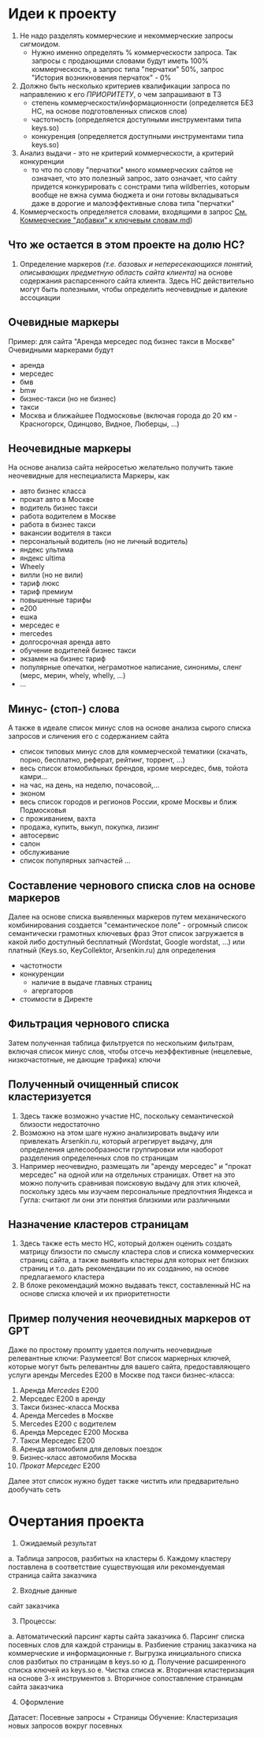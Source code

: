 # Идеи к проекту
1. Не надо разделять коммерческие и некоммерческие запросы сигмоидом.
   - Нужно именно определять % коммерческости запроса. Так запросы с продающими словами будут иметь 100% коммерческость, а запрос типа "перчатки" 50%, запрос "История возникновения перчаток" - 0%
2. Должно быть несколько критериев квалификации запроса по направлению к его _ПРИОРИТЕТУ_, о чем запрашивают в ТЗ
   - степень коммерческости/информационности (определяется БЕЗ НС, на основе подготовленных списков слов)
   - частотность (определяется доступными инструментами типа keys.so)
   - конкуренция (определяется доступными инструментами типа keys.so)
3. Анализ выдачи - это не критерий коммерческости, а критерий конкуренции
   - то что по слову "перчатки" много коммерческих сайтов не означает, что это полезный запрос, зато означает, что сайту придется конкурировать с сонстрами типа wildberries, которым вообще не вжна сумма бюджета и они готовы вкладываться даже в дорогие и малоэффективные слова типа "перчатки"
5. Коммерческость определяется словами, входящими в запрос [См. Коммерческие "добавки" к ключевым словам.md](https://github.com/terrainternship/Ingate_SEO_n/blob/main/Victor_Shchebletsov/%D0%9A%D0%BE%D0%BC%D0%BC%D0%B5%D1%80%D1%87%D0%B5%D1%81%D0%BA%D0%B8%D0%B5%20%22%D0%B4%D0%BE%D0%B1%D0%B0%D0%B2%D0%BA%D0%B8%22%20%D0%BA%20%D0%BA%D0%BB%D1%8E%D1%87%D0%B5%D0%B2%D1%8B%D0%BC%20%D1%81%D0%BB%D0%BE%D0%B2%D0%B0%D0%BC.md))

## Что же остается в этом проекте на долю НС?
1. Определение маркеров _(т.е. базовых и непересекающихся понятий, описывающих предметную область сайта клиента)_ на основе содержания распарсенного сайта клиента. Здесь НС действительно могут быть полезными, чтобы определить неочевидные и далекие ассоциации

## Очевидные маркеры
Пример: для сайта "Аренда мерседес под бизнес такси в Москве"
Очевидными маркерами будут
- аренда
- мерседес
- бмв
- bmw
- бизнес-такси (но не бизнес)
- такси
- Москва и ближайшее Подмосковье (включая города до 20 км - Красногорск, Одинцово, Видное, Люберцы, ...)
## Неочевидные маркеры
На основе анализа сайта нейросетью желательно получить такие неочевидные для неспециалиста Маркеры, как
- авто бизнес класса
- прокат авто в Москве
- водитель бизнес такси
- работа водителем в Москве
- работа в бизнес такси
- вакансии водителя в такси
- персональный водитель (но не личный водитель)
- яндекс ультима
- яндекс ultima
- Wheely
- вилли (но не вили)
- тариф люкс
- тариф премиум
- повышенные тарифы
- е200
- ешка
- мерседес е
- mercedes
- долгосрочная аренда авто
- обучение водителей бизнес такси
- экзамен на бизнес тариф
- популярные опечатки, неграмотное написание, синонимы, сленг (мерс, мерин, whely, whelly, ...)
- ...
## Минус- (стоп-) слова
А также в идеале список минус слов на основе анализа сырого списка запросов и сличения его с содержанием сайта
- список типовых минус слов для коммерческой тематики (скачать, порно, бесплатно, реферат, рейтинг, торрент, ...)
- весь список втомобильных брендов, кроме мерседес, бмв, тойота камри...
- на час, на день, на неделю, почасовой,...
- эконом
- весь список городов и регионов России, кроме Москвы и ближ Подмосковья
- с проживанием, вахта
- продажа, купить, выкуп, покупка, лизинг
- автосервис
- салон
- обслуживание
- список популярных запчастей
...
## Cоставление чернового списка слов на основе маркеров
Далее на основе списка выявленных маркеров путем механического комбинирования создается "семантическое поле" - огромный список семантически грамотных ключевых фраз
Этот список загружается в какой либо доступный бесплатный (Wordstat, Google wordstat, ...) или платный (Keys.so, KeyCollektor, Arsenkin.ru) для определения
- частотности
- конкуренции
  * наличие в выдаче главных страниц
  * агергаторов
- стоимости в Директе

## Фильтрация чернового списка
Затем полученная таблица фильтруется по нескольким фильтрам, включая список минус слов, чтобы отсечь неэффективные (нецелевые, низкочастотные, не дающие трафика) ключи

## Полученный очищенный список кластеризуется
1. Здесь также возможно участие НС, поскольку семантической близости недостаточно
2. Возможно на этом шаге нужно анализировать выдачу или привлекать Arsenkin.ru, который агрегирует выдачу, для определения целесообразности группировки или наоборот разделения определенных слов по страницам
3. Например неочевидно, размещать ли "аренду мерседес" и "прокат мерседес" на одной или на отдельных страницах. Ответ на это можно получить сравнивая поисковую выдачу для этих ключей, поскольку здесь мы изучаем персональные предпочтния Яндекса и Гугла: считают ли они эти понятия близкими или различными

## Назначение кластеров страницам
1. Здесь также есть место НС, который должен оценить создать матрицу близости по смыслу кластера слов и списка коммерческих страниц сайта, а также выявить кластеры для которых нет близких страниц и т.о. дать рекомендации по их созданию, на основе предлагаемого кластера
2. В блоке рекомендаций можно выдавать текст, составленный НС на основе списка ключей и их приоритетности

## Пример получения неочевидных маркеров от GPT

Даже по простому промпту удается получить неочевидные релевантные ключи:
Разумеется! Вот список маркерных ключей, которые могут быть релевантны для вашего сайта, предоставляющего услуги аренды Mercedes E200 в Москве под такси бизнес-класса:

1. Аренда _Mercedes_ E200
2. Мерседес Е200 в аренду
3. Такси бизнес-класса Москва
4. Аренда Mercedes в Москве
5. Mercedes E200 с водителем
6. Аренда Мерседес Е200 Москва
7. Такси Мерседес Е200
8. Аренда автомобиля для деловых поездок
9. Бизнес-класс автомобиля Москва
10. _Прокат Мерседес_ Е200

Далее этот список нужно будет также чистить или предварительно дообучать сеть

# Очертания проекта
1. Ожидаемый результат

а. Таблица запросов, разбитых на кластеры
б. Каждому кластеру поставлена в соответствие существующая или рекомендуемая страница сайта заказчика

2. Входные данные

сайт заказчика

3. Процессы:

а. Автоматический парсинг карты сайта заказчика
б. Парсинг списка посевных слов для каждой страницы
в. Разбиение страниц заказчика на коммерческие и информационные
г. Выгрузка инициального списка слов разбитых по страницам в keys.so ю
д. Получение расширенного списка ключей из keys.so
е. Чистка списка
ж. Вторичная кластеризация на основе 3-х инструментов
з. Вторичное сопоставление страницам сайта заказчика

4. Оформление 

Датасет: Посевные запросы + Страницы
Обучение: Кластеризация новых запросов вокруг посевных
